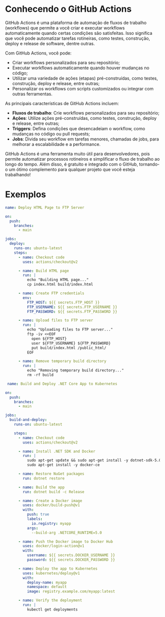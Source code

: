 # Conhecendo o GitHub Actions

GitHub Actions é uma plataforma de automação de fluxos de trabalho (workflows) que permite a você criar e executar workflows automaticamente quando certas condições são satisfeitas. Isso significa que você pode automatizar tarefas rotineiras, como testes, construção, deploy e release de software, dentre outras.

Com GitHub Actions, você pode:

- Criar workflows personalizados para seu repositório;
- Executar workflows automaticamente quando houver mudanças no código;
- Utilizar uma variedade de ações (etapas) pré-construídas, como testes, construção, deploy e release, entre outras;
- Personalizar os workflows com scripts customizados ou integrar com outras ferramentas.

As principais características de GitHub Actions incluem:

- **Fluxos de trabalho**: Crie workflows personalizados para seu repositório;
- **Ações**: Utilize ações pré-construídas, como testes, construção, deploy e release, entre outras;
- **Triggers**: Defina condições que desencadeiam o workflow, como mudanças no código ou pull requests;
- **Jobs**: Divida seu workflow em tarefas menores, chamadas de jobs, para melhorar a escalabilidade e a performance.

GitHub Actions é uma ferramenta muito útil para desenvolvedores, pois permite automatizar processos rotineiros e simplificar o fluxo de trabalho ao longo do tempo. Além disso, é gratuito e integrado com o GitHub, tornando-o um ótimo complemento para qualquer projeto que você esteja trabalhando!

# Exemplos

```yaml
name: Deploy HTML Page to FTP Server

on:
  push:
    branches:
      - main

jobs:
  deploy:
    runs-on: ubuntu-latest
    steps:
      - name: Checkout code
        uses: actions/checkout@v2

      - name: Build HTML page
        run: |
          echo "Building HTML page..."
          cp index.html build/index.html

      - name: Create FTP credentials
        env:
          FTP_HOST: ${{ secrets.FTP_HOST }}
          FTP_USERNAME: ${{ secrets.FTP_USERNAME }}
          FTP_PASSWORD: ${{ secrets.FTP_PASSWORD }}

      - name: Upload files to FTP server
        run: |
          echo "Uploading files to FTP server..."
          ftp -iv <<EOF
            open ${FTP_HOST}
            user ${FTP_USERNAME} ${FTP_PASSWORD}
            put build/index.html /public_html/
          EOF

      - name: Remove temporary build directory
        run: |
          echo "Removing temporary build directory..."
          rm -rf build

```

```yaml
 name: Build and Deploy .NET Core App to Kubernetes

on:
  push:
    branches:
      - main

jobs:
  build-and-deploy:
    runs-on: ubuntu-latest

    steps:
      - name: Checkout code
        uses: actions/checkout@v2

      - name: Install .NET SDK and Docker
        run: |
          sudo apt-get update && sudo apt-get install -y dotnet-sdk-5.0
          sudo apt-get install -y docker-ce

      - name: Restore NuGet packages
        run: dotnet restore

      - name: Build the app
        run: dotnet build -c Release

      - name: Create a Docker image
        uses: docker/build-push@v1
        with:
          push: true
          labels:
            io.registry: myapp
          args:
            --build-arg .NETCORE_RUNTIME=5.0

      - name: Push the Docker image to Docker Hub
        uses: docker/login-action@v1
        with:
          username: ${{ secrets.DOCKER_USERNAME }}
          password: ${{ secrets.DOCKER_PASSWORD }}

      - name: Deploy the app to Kubernetes
        uses: kubernetes/deploy@v1
        with:
          deploy-name: myapp
          namespace: default
          image: registry.example.com/myapp:latest

      - name: Verify the deployment
        run: |
          kubectl get deployments
```